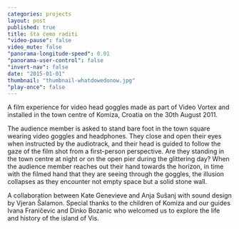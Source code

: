 ```yaml
---
categories: projects
layout: post
published: true
title: šta ćemo raditi
"video-pause": false
video_mute: false
"panorama-longitude-speed": 0.01
"panorama-user-control": false
"invert-nav": false
date: "2015-01-01"
thumbnail: "thumbnail-whatdowedonow.jpg"
"play-once": false
---
```



A film experience for video head goggles made as part of Video Vortex and installed in the town centre of Komiza, Croatia on the 30th August 2011.

The audience member is asked to stand bare foot in the town square wearing video goggles and headphones. They close and open their eyes when instructed by the audiotrack, and their head is guided to follow the gaze of the film shot from a first-person perspective. Are they standing in the town centre at night or on the open pier during the glittering day? When the audience member reaches out their hand towards the horizon, in time with the filmed hand that they are seeing through the goggles, the illusion collapses as they encounter not empty space but a solid stone wall.

A collaboration between Kate Genevieve and Anja Sušanj with sound design by Vjeran Šalamon. Special thanks to the children of Komiza and our guides Ivana Franičevic and Dinko Bozanic who welcomed us to explore the life and history of the island of Vis.
